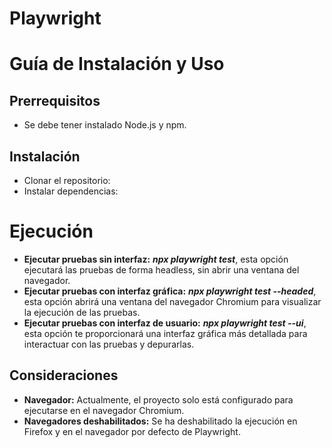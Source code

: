 # Playwright
# Guía de Instalación y Uso
## Prerrequisitos
* Se debe tener instalado Node.js y  npm.
## Instalación
* Clonar el repositorio:
* Instalar dependencias:
# Ejecución
*  **Ejecutar pruebas sin interfaz:**  ***npx playwright test***, esta opción ejecutará las pruebas de forma headless, sin abrir una ventana del navegador.
*  **Ejecutar pruebas con interfaz gráfica:** ***npx playwright test --headed***, esta opción abrirá una ventana del navegador Chromium para visualizar la ejecución de las pruebas.
* **Ejecutar pruebas con interfaz de usuario:** ***npx playwright test --ui***, esta opción te proporcionará una interfaz gráfica más detallada para interactuar con las pruebas y depurarlas.

## Consideraciones
* **Navegador:** Actualmente, el proyecto solo está configurado para ejecutarse en el navegador Chromium.
* **Navegadores deshabilitados:** Se ha deshabilitado la ejecución en Firefox y en el navegador por defecto de Playwright.